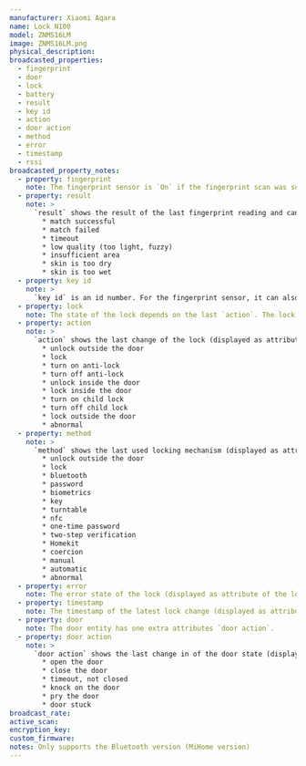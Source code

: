 ```yaml
---
manufacturer: Xiaomi Aqara
name: Lock N100
model: ZNMS16LM
image: ZNMS16LM.png
physical_description:
broadcasted_properties:
  - fingerprint
  - door
  - lock
  - battery
  - result
  - key id
  - action
  - door action
  - method
  - error
  - timestamp
  - rssi
broadcasted_property_notes:
  - property: fingerprint
    note: The fingerprint sensor is `On` if the fingerprint scan was succesaful, otherwise it is `Off` The fingerprint entity has two extra attributes, `result` and `key id`.
  - property: result
    note: >
      `result` shows the result of the last fingerprint reading and can have the following values:
        * match successful
        * match failed
        * timeout
        * low quality (too light, fuzzy)
        * insufficient area
        * skin is too dry
        * skin is too wet
  - property: key id
    note: >
      `key id` is an id number. For the fingerprint sensor, it can also be `administrator` or `unknown operator`
  - property: lock
    note: The state of the lock depends on the last `action`. The lock entity has five extra attributes, `action`, `method`, `error` and `key id` and `timestamp`
  - property: action
    note: >
      `action` shows the last change of the lock (displayed as attribute of the lock sensor) and can have the following values:
        * unlock outside the door
        * lock
        * turn on anti-lock
        * turn off anti-lock
        * unlock inside the door
        * lock inside the door
        * turn on child lock
        * turn off child lock
        * lock outside the door
        * abnormal
  - property: method
    note: >
      `method` shows the last used locking mechanism (displayed as attribute of the lock sensor) and can have the following values:
        * unlock outside the door
        * lock
        * bluetooth
        * password
        * biometrics
        * key
        * turntable
        * nfc
        * one-time password
        * two-step verification
        * Homekit
        * coercion
        * manual
        * automatic
        * abnormal
  - property: error
    note: The error state of the lock (displayed as attribute of the lock sensor)
  - property: timestamp
    note: The timestamp of the latest lock change (displayed as attribute of the lock sensor)
  - property: door
    note: The door entity has one extra attributes `door action`.
  - property: door action
    note: >
      `door action` shows the last change in of the door state (displayed as attribute of the door sensor) and can have the following values:
        * open the door
        * close the door
        * timeout, not closed
        * knock on the door
        * pry the door
        * door stuck
broadcast_rate:
active_scan:
encryption_key:
custom_firmware:
notes: Only supports the Bluetooth version (MiHome version)
---
```

